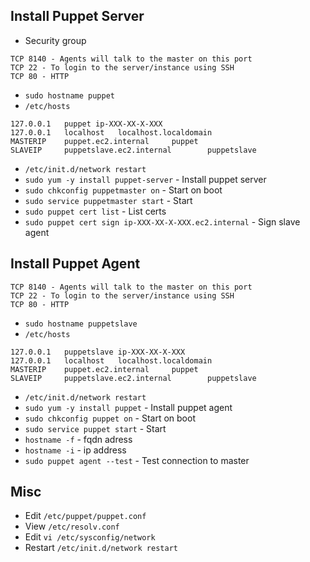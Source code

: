 

## Install Puppet Server

- Security group
```
TCP 8140 - Agents will talk to the master on this port
TCP 22 - To login to the server/instance using SSH
TCP 80 - HTTP
```
- `sudo hostname puppet`
- `/etc/hosts`
```
127.0.0.1   puppet ip-XXX-XX-X-XXX
127.0.0.1   localhost   localhost.localdomain
MASTERIP    puppet.ec2.internal     puppet
SLAVEIP     puppetslave.ec2.internal        puppetslave
```
- `/etc/init.d/network restart`
- `sudo yum -y install puppet-server` - Install puppet server
- `sudo chkconfig puppetmaster on` - Start on boot
- `sudo service puppetmaster start` - Start
- `sudo puppet cert list` - List certs
- `sudo puppet cert sign ip-XXX-XX-X-XXX.ec2.internal` - Sign slave agent


## Install Puppet Agent

```
TCP 8140 - Agents will talk to the master on this port
TCP 22 - To login to the server/instance using SSH
TCP 80 - HTTP
```
- `sudo hostname puppetslave`
- `/etc/hosts`
```
127.0.0.1   puppetslave ip-XXX-XX-X-XXX
127.0.0.1   localhost   localhost.localdomain
MASTERIP    puppet.ec2.internal     puppet
SLAVEIP     puppetslave.ec2.internal        puppetslave
```
- `/etc/init.d/network restart`
- `sudo yum -y install puppet` - Install puppet agent
- `sudo chkconfig puppet on` - Start on boot
- `sudo service puppet start` - Start
- `hostname -f` - fqdn adress
- `hostname -i` - ip address
- `sudo puppet agent --test` - Test connection to master

## Misc
- Edit `/etc/puppet/puppet.conf`
- View `/etc/resolv.conf`
- Edit `vi /etc/sysconfig/network`
- Restart `/etc/init.d/network restart`
